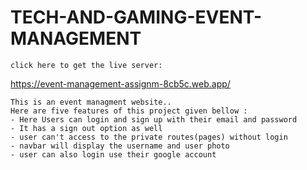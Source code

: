 # TECH-AND-GAMING-EVENT-MANAGEMENT

    click here to get the live server:

https://event-management-assignm-8cb5c.web.app/

    This is an event managment website..
    Here are five features of this project given bellow :
    - Here Users can login and sign up with their email and password
    - It has a sign out option as well
    - user can't access to the private routes(pages) without login
    - navbar will display the username and user photo
    - user can also login use their google account
